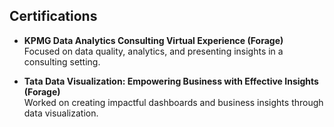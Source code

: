 ## Certifications

- **KPMG Data Analytics Consulting Virtual Experience (Forage)**  
  Focused on data quality, analytics, and presenting insights in a consulting setting.  

- **Tata Data Visualization: Empowering Business with Effective Insights (Forage)**  
  Worked on creating impactful dashboards and business insights through data visualization.  
